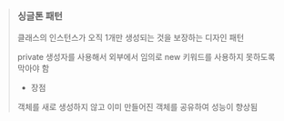 > ### 싱글톤 패턴
>
> 클래스의 인스턴스가 오직 1개만 생성되는 것을 보장하는 디자인 패턴
>
> private 생성자를 사용해서 외부에서 임의로 new 키워드를 사용하지 못하도록 막아야 함
>
> - 장점
>
> 객체를 새로 생성하지 않고 이미 만들어진 객체를 공유하여 성능이 향상됨 
